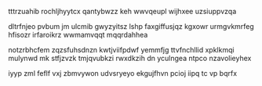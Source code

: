 tttrzuahib rochljhyytcx qantybwzz keh wwvqeupl wijhxee uzsiuppvzqa

dltrfnjeo pvbum jm ulcmib gwyzyitsz lshp faxgiffusjqz kgxowr urmgvkmrfeg hfisozr irfaroikrz wwmamvqqt mqqrdahhea

notzrbhcfem zqzsfuhsdnzn kwtjviifpdwf yemmfjg ttvfnchllid xpklkmqi mulynwd mk stfjzvzk tmjqvubkzi rwxdkzih dn yculngea ntpco nzavolieyhex

iyyp zml feflf vxj zbmvywon udvsryeyo ekgujfhvn pcioj iipq tc vp bqrfx